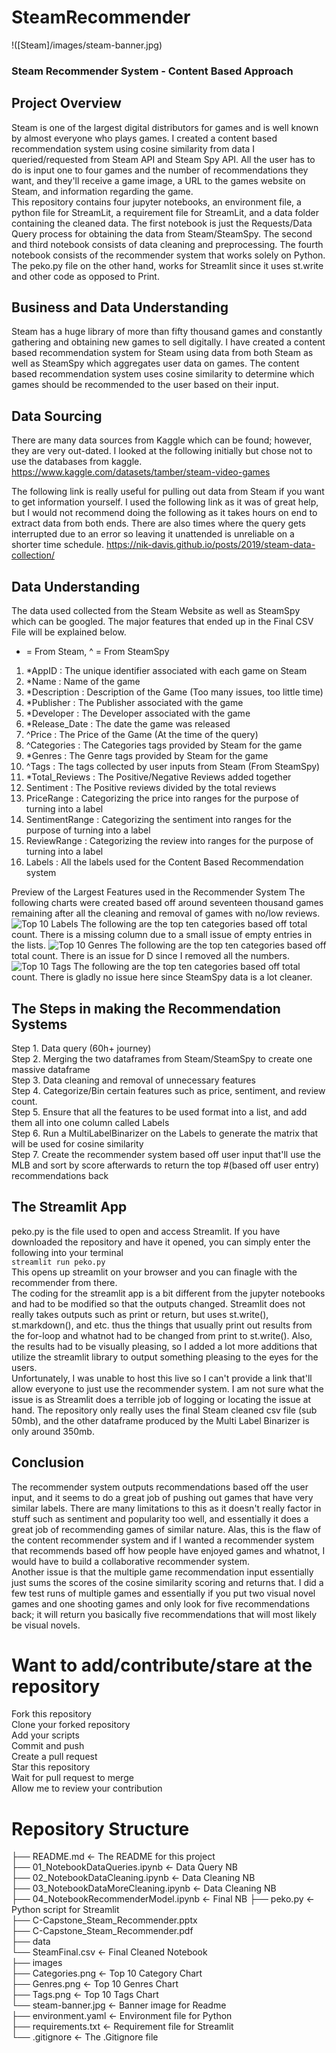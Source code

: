 # SteamRecommender
!([Steam]/images/steam-banner.jpg)
### Steam Recommender System - Content Based Approach
## Project Overview
Steam is one of the largest digital distributors for games and is well known by almost everyone who plays games. I created a content based recommendation system using cosine similarity from data I queried/requested from Steam API and Steam Spy API. All the user has to do is input one to four games and the number of recommendations they want, and they'll receive a game image, a URL to the games website on Steam, and information regarding the game.\
This repository contains four jupyter notebooks, an environment file, a python file for StreamLit, a requirement file for StreamLit, and a data folder containing the cleaned data. The first notebook is just the Requests/Data Query process for obtaining the data from Steam/SteamSpy. The second and third notebook consists of data cleaning and preprocessing. The fourth notebook consists of the recommender system that works solely on Python. The peko.py file on the other hand, works for Streamlit since it uses st.write and other code as opposed to Print. 

## Business and Data Understanding
Steam has a huge library of more than fifty thousand games and constantly gathering and obtaining new games to sell digitally. I have created a content based recommendation system for Steam using data from both Steam as well as SteamSpy which aggregates user data on games. The content based recommendation system uses cosine similarity to determine which games should be recommended to the user based on their input.

## Data Sourcing
There are many data sources from Kaggle which can be found; however, they are very out-dated.
I looked at the following initially but chose not to use the databases from kaggle.
https://www.kaggle.com/datasets/tamber/steam-video-games

The following link is really useful for pulling out data from Steam if you want to get information yourself. I used the following link as it was of great help, but I would not recommend doing the following as it takes hours on end to extract data from both ends. There are also times where the query gets interrupted due to an error so leaving it unattended is unreliable on a shorter time schedule.
https://nik-davis.github.io/posts/2019/steam-data-collection/

## Data Understanding
The data used collected from the Steam Website as well as SteamSpy which can be googled.
The major features that ended up in the Final CSV File will be explained below.
* = From Steam, ^ = From SteamSpy
1. *AppID : The unique identifier associated with each game on Steam
2. *Name : Name of the game 
3. *Description : Description of the Game (Too many issues, too little time)
4. *Publisher : The Publisher associated with the game
5. *Developer : The Developer associated with the game
6. *Release_Date : The date the game was released
7. ^Price : The Price of the Game (At the time of the query)
8. ^Categories : The Categories tags provided by Steam for the game
9. *Genres : The Genre tags provided by Steam for the game
10. ^Tags : The tags collected by user inputs from Steam (From SteamSpy)
11. *Total_Reviews : The Positive/Negative Reviews added together
12. Sentiment : The Positive reviews divided by the total reviews
13. PriceRange : Categorizing the price into ranges for the purpose of turning into a label
14. SentimentRange : Categorizing the sentiment into ranges for the purpose of turning into a label
15. ReviewRange : Categorizing the review into ranges for the purpose of turning into a label
16. Labels : All the labels used for the Content Based Recommendation system

Preview of the Largest Features used in the Recommender System
The following charts were created based off around seventeen thousand games remaining after all the cleaning and removal of games with no/low reviews.
![Top 10 Labels](/images/Categories.png)
The following are the top ten categories based off total count.
There is a missing column due to a small issue of empty entries in the lists.
![Top 10 Genres](/images/Genres.png)
The following are the top ten categories based off total count.
There is an issue for D since I removed all the numbers.
![Top 10 Tags](/images/Tags.png)
The following are the top ten categories based off total count.
There is gladly no issue here since SteamSpy data is a lot cleaner.

## The Steps in making the Recommendation Systems
Step 1. Data query (60h+ journey)\
Step 2. Merging the two dataframes from Steam/SteamSpy to create one massive dataframe\
Step 3. Data cleaning and removal of unnecessary features\
Step 4. Categorize/Bin certain features such as price, sentiment, and review count.\
Step 5. Ensure that all the features to be used format into a list, and add them all into one column called Labels\
Step 6. Run a MultiLabelBinarizer on the Labels to generate the matrix that will be used for cosine similarity\
Step 7. Create the recommender system based off user input that'll use the MLB and sort by score afterwards to return the top #(based off user entry) recommendations back

## The Streamlit App
peko.py is the file used to open and access Streamlit. If you have downloaded the repository and have it opened, you can simply enter the following into your terminal\
```streamlit run peko.py```\
This opens up streamlit on your browser and you can finagle with the recommender from there.\
The coding for the streamlit app is a bit different from the jupyter notebooks and had to be modified so that the outputs changed. Streamlit does not really takes outputs such as print or return, but uses st.write(), st.markdown(), and etc. thus the things that usually print out results from the for-loop and whatnot had to be changed from print to st.write(). Also, the results had to be visually pleasing, so I added a lot more additions that utilize the streamlit library to output something pleasing to the eyes for the users.\
Unfortunately, I was unable to host this live so I can't provide a link that'll allow everyone to just use the recommender system. I am not sure what the issue is as Streamlit does a terrible job of logging or locating the issue at hand. The repository only really uses the final Steam cleaned csv file (sub 50mb), and the other dataframe produced by the Multi Label Binarizer is only around 350mb.


## Conclusion
The recommender system outputs recommendations based off the user input, and it seems to do a great job of pushing out games that have very similar labels. There are many limitations to this as it doesn't really factor in stuff such as sentiment and popularity too well, and essentially it does a great job of recommending games of similar nature. Alas, this is the flaw of the content recommender system and if I wanted a recommender system that recommends based off how people have enjoyed games and whatnot, I would have to build a collaborative recommender system.\
Another issue is that the multiple game recommendation input essentially just sums the scores of the cosine similarity scoring and returns that. I did a few test runs of multiple games and essentially if you put two visual novel games and one shooting games and only look for five recommendations back; it will return you basically five recommendations that will most likely be visual novels.


# Want to add/contribute/stare at the repository
Fork this repository\
Clone your forked repository\
Add your scripts\
Commit and push\
Create a pull request\
Star this repository\
Wait for pull request to merge\
Allow me to review your contribution

# Repository Structure

├── README.md <- The README for this project\
├── 01_NotebookDataQueries.ipynb <- Data Query NB\
├── 02_NotebookDataCleaning.ipynb <- Data Cleaning NB\
├── 03_NotebookDataMoreCleaning.ipynb <- Data Cleaning NB\
├── 04_NotebookRecommenderModel.ipynb <- Final NB
├── peko.py <- Python script for Streamlit\
├── C-Capstone_Steam_Recommender.pptx\
├── C-Capstone_Steam_Recommender.pdf\
├── data\
         └── SteamFinal.csv <- Final Cleaned Notebook\
├── images\
         ├── Categories.png <- Top 10 Category Chart\
         ├── Genres.png <- Top 10 Genres Chart\
         ├── Tags.png <- Top 10 Tags Chart\
         └── steam-banner.jpg <- Banner image for Readme\
├── environment.yaml <- Environment file for Python\
├── requirements.txt <- Requirement file for Streamlit\
└── .gitignore <- The .Gitignore file